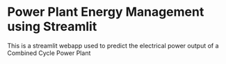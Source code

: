 # Power Plant Energy Management using Streamlit
 This is a streamlit webapp used to predict the electrical power output of a Combined Cycle Power Plant
